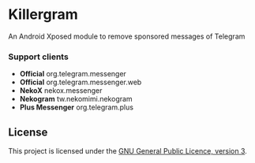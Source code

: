 # Killergram

An Android Xposed module to remove sponsored messages of Telegram

### Support clients

- **Official** org.telegram.messenger
- **Official** org.telegram.messenger.web
- **NekoX** nekox.messenger
- **Nekogram** tw.nekomimi.nekogram
- **Plus Messenger** org.telegram.plus

## License

This project is licensed under the [GNU General Public Licence, version 3](https://choosealicense.com/licenses/gpl-3.0/).
